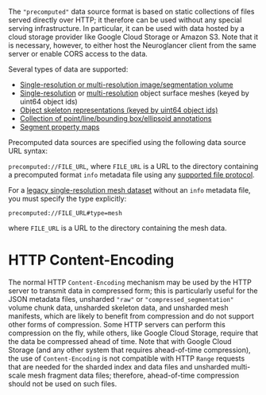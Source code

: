 The `"precomputed"` data source format is based on static collections of files served directly over
HTTP; it therefore can be used without any special serving infrastructure. In particular, it can be
used with data hosted by a cloud storage provider like Google Cloud Storage or Amazon S3. Note that
it is necessary, however, to either host the Neuroglancer client from the same server or enable CORS
access to the data.

Several types of data are supported:

- [Single-resolution or multi-resolution image/segmentation volume](./volume.md)
- [Single-resolution](./meshes.md#legacy-single-resolution-mesh-format) or [multi-resolution](./meshes.md#multi-resolution-mesh-format) object surface meshes (keyed by uint64 object ids)
- [Object skeleton representations (keyed by uint64 object ids)](./skeletons.md)
- [Collection of point/line/bounding box/ellipsoid annotations](./annotations.md)
- [Segment property maps](./segment_properties.md)

Precomputed data sources are specified using the following data source URL syntax:

`precomputed://FILE_URL`, where `FILE_URL` is a URL to the directory containing a precomputed format
`info` metadata file using any [supported file protocol](../file_protocols.md).

For a [legacy single-resolution mesh dataset](./meshes.md#legacy-single-resolution-mesh-format)
without an `info` metadata file, you must specify the type explicitly:

`precomputed://FILE_URL#type=mesh`

where `FILE_URL` is a URL to the directory containing the mesh data.

# HTTP Content-Encoding

The normal HTTP `Content-Encoding` mechanism may be used by the HTTP server to transmit data in
compressed form; this is particularly useful for the JSON metadata files, unsharded `"raw"` or
`"compressed_segmentation"` volume chunk data, unsharded skeleton data, and unsharded mesh
manifests, which are likely to benefit from compression and do not support other forms of
compression. Some HTTP servers can perform this compression on the fly, while others, like Google
Cloud Storage, require that the data be compressed ahead of time. Note that with Google Cloud
Storage (and any other system that requires ahead-of-time compression), the use of
`Content-Encoding` is not compatible with HTTP `Range` requests that are needed for the sharded
index and data files and unsharded multi-scale mesh fragment data files; therefore, ahead-of-time
compression should not be used on such files.
